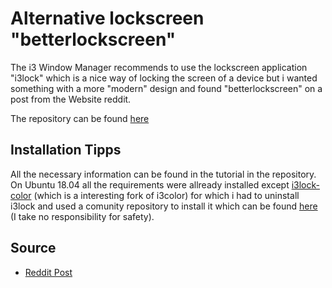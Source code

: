 # Alternative lockscreen "betterlockscreen"

The i3 Window Manager recommends to use the lockscreen application "i3lock" which is a nice way of locking the screen of a device but i wanted something with a more "modern" design and found "betterlockscreen" on a post from the Website reddit.

The repository can be found [here](https://github.com/pavanjadhaw/betterlockscreen)

## Installation Tipps 

All the necessary information can be found in the tutorial in the repository. On Ubuntu 18.04 all the requirements were allready installed except [i3lock-color](https://github.com/codejamninja/i3lock-color-ubuntu) (which is a interesting fork of i3color) for which i had to uninstall i3lock and used a comunity repository to install it which can be found [here](https://github.com/PandorasFox/i3lock-color) (I take no responsibility for safety). 

## Source 

- [Reddit Post](https://www.reddit.com/r/unixporn/comments/7iddwn/i3lock_faster_and_better_lockscreen/)


